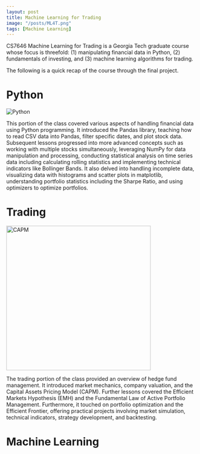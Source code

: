 ```yaml
---
layout: post
title: Machine Learning for Trading
image: "/posts/ML4T.png"
tags: [Machine Learning]
---
```


CS7646 Machine Learning for Trading is a Georgia Tech graduate course whose focus is threefold: (1) manipulating financial data in Python, (2) fundamentals of investing, and (3) machine learning algorithms for trading.

The following is a quick recap of the course through the final project.

# Python
![Python](https://github.com/chris-delgado/chris-delgado.github.io/assets/19756136/7e00a709-5dc7-4231-9961-f4178bdef251)

This portion of the class covered various aspects of handling financial data using Python programming. It introduced the Pandas library, teaching how to read CSV data into Pandas, filter specific dates, and plot stock data. Subsequent lessons progressed into more advanced concepts such as working with multiple stocks simultaneously, leveraging NumPy for data manipulation and processing, conducting statistical analysis on time series data including calculating rolling statistics and implementing technical indicators like Bollinger Bands. It also delved into handling incomplete data, visualizing data with histograms and scatter plots in matplotlib, understanding portfolio statistics including the Sharpe Ratio, and using optimizers to optimize portfolios.

# Trading
<img width="382" alt="CAPM" src="https://github.com/chris-delgado/chris-delgado.github.io/assets/19756136/d960b154-4ae0-4843-ab3d-e29065f219d0">


The trading portion of the class provided an overview of hedge fund management. It introduced market mechanics, company valuation, and the Capital Assets Pricing Model (CAPM). Further lessons covered the Efficient Markets Hypothesis (EMH) and the Fundamental Law of Active Portfolio Management. Furthermore, it touched on portfolio optimization and the Efficient Frontier, offering practical projects involving market simulation, technical indicators, strategy development, and backtesting.

# Machine Learning
